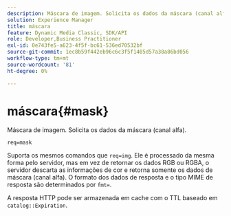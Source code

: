```yaml
---
description: Máscara de imagem. Solicita os dados da máscara (canal alfa).
solution: Experience Manager
title: máscara
feature: Dynamic Media Classic, SDK/API
role: Developer,Business Practitioner
exl-id: 0e743fe5-a623-4f5f-bc61-536ed70532bf
source-git-commit: 1ec8b59f442eb96c6c3f5f1405d57a38a86bd056
workflow-type: tm+mt
source-wordcount: '81'
ht-degree: 0%

---
```


# máscara{#mask}

Máscara de imagem. Solicita os dados da máscara (canal alfa).

`req=mask`

Suporta os mesmos comandos que `req=img`. Ele é processado da mesma forma pelo servidor, mas em vez de retornar os dados RGB ou RGBA, o servidor descarta as informações de cor e retorna somente os dados de máscara (canal alfa). O formato dos dados de resposta e o tipo MIME de resposta são determinados por `fmt=`.

A resposta HTTP pode ser armazenada em cache com o TTL baseado em `catalog::Expiration`.
